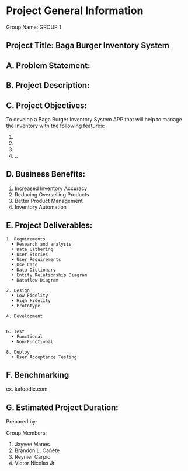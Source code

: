 # Project General Information

Group Name: GROUP 1

## Project Title: Baga Burger Inventory System

## A. Problem Statement:

## B. Project Description:

## C. Project Objectives:

To develop a Baga Burger Inventory System APP that will help to manage the Inventory with the following features:

1.
2.
3.
4. ..

## D. Business Benefits:

1. Increased Inventory Accuracy
2. Reducing Overselling Products
3. Better Product Management
4. Inventory Automation

## E. Project Deliverables:

    1. Requirements
      • Research and analysis
      • Data Gathering
      • User Stories
      • User Requirements
      • Use Case
      • Data Dictionary
      • Entity Relationship Diagram
      • Dataflow Diagram

    2. Design
      • Low Fidelity
      • High Fidelity
      • Prototype

    4. Development


    6. Test
      • Functional
      • Non-Functional

    8. Deploy
      • User Acceptance Testing

## F. Benchmarking

ex. kafoodle.com

## G. Estimated Project Duration:

Prepared by:

Group Members:

1. Jayvee Manes
2. Brandon L. Cañete
3. Reynier Carpio
4. Victor Nicolas Jr.
